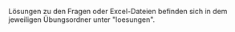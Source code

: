 
Lösungen zu den Fragen oder Excel-Dateien befinden sich in dem jeweiligen Übungsordner unter "loesungen".